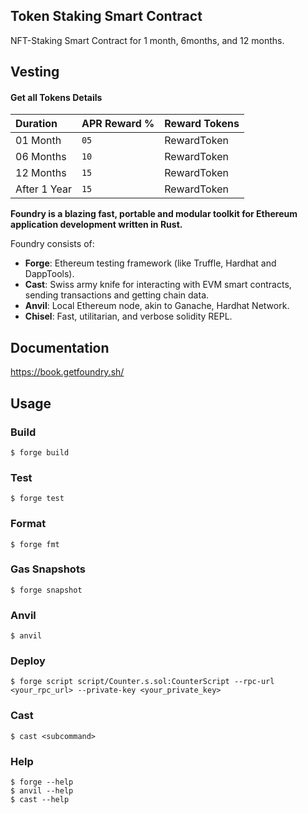## Token Staking Smart Contract

NFT-Staking Smart Contract for 1 month, 6months, and 12 months.

## Vesting

#### Get all Tokens Details

| Duration     | APR Reward % | Reward Tokens |
| :----------- | :----------- | :------------ |
| 01 Month     | `05`         | RewardToken           |
| 06 Months    | `10`         | RewardToken           |
| 12 Months    | `15`         | RewardToken           |
| After 1 Year | `15`         | RewardToken           |


**Foundry is a blazing fast, portable and modular toolkit for Ethereum application development written in Rust.**

Foundry consists of:

-   **Forge**: Ethereum testing framework (like Truffle, Hardhat and DappTools).
-   **Cast**: Swiss army knife for interacting with EVM smart contracts, sending transactions and getting chain data.
-   **Anvil**: Local Ethereum node, akin to Ganache, Hardhat Network.
-   **Chisel**: Fast, utilitarian, and verbose solidity REPL.

## Documentation

https://book.getfoundry.sh/

## Usage

### Build

```shell
$ forge build
```

### Test

```shell
$ forge test
```

### Format

```shell
$ forge fmt
```

### Gas Snapshots

```shell
$ forge snapshot
```

### Anvil

```shell
$ anvil
```

### Deploy

```shell
$ forge script script/Counter.s.sol:CounterScript --rpc-url <your_rpc_url> --private-key <your_private_key>
```

### Cast

```shell
$ cast <subcommand>
```

### Help

```shell
$ forge --help
$ anvil --help
$ cast --help
```
